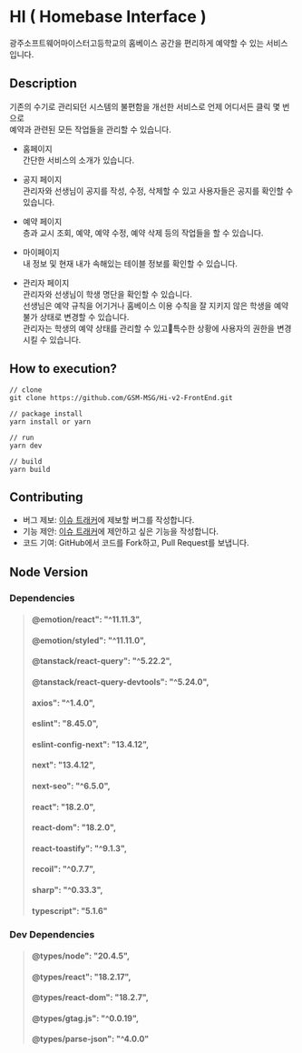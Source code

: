 # HI ( Homebase Interface )
광주소프트웨어마이스터고등학교의 홈베이스 공간을 편리하게 예약할 수 있는 서비스입니다.  

## Description
기존의 수기로 관리되던 시스템의 불편함을 개선한 서비스로 언제 어디서든 클릭 몇 번으로  
예약과 관련된 모든 작업들을 관리할 수 있습니다.
- 홈페이지  
간단한 서비스의 소개가 있습니다.

- 공지 페이지  
관리자와 선생님이 공지를 작성, 수정, 삭제할 수 있고 사용자들은 공지를 확인할 수 있습니다.

- 예약 페이지  
층과 교시 조회, 예약, 예약 수정, 예약 삭제 등의 작업들을 할 수 있습니다.

- 마이페이지  
내 정보 및 현재 내가 속해있는 테이블 정보를 확인할 수 있습니다.

- 관리자 페이지  
관리자와 선생님이 학생 명단을 확인할 수 있습니다.  
선생님은 예약 규칙을 어기거나 홈베이스 이용 수칙을 잘 지키지 않은 학생을 예약불가 상태로 변경할 수 있습니다.  
관리자는 학생의 예약 상태를 관리할 수 있고특수한 상황에 사용자의 권한을 변경시킬 수 있습니다.

## How to execution?
```
// clone
git clone https://github.com/GSM-MSG/Hi-v2-FrontEnd.git

// package install
yarn install or yarn

// run
yarn dev

// build
yarn build
```

## Contributing
- 버그 제보: [이슈 트래커](https://github.com/GSM-MSG/Hi-v2-FrontEnd/issues/new?assignees=&labels=%EB%B2%84%EA%B7%B8&projects=&template=bug.yml)에 제보할 버그를 작성합니다.
- 기능 제안: [이슈 트래커](https://github.com/GSM-MSG/Hi-v2-FrontEnd/issues/new?assignees=&labels=&projects=&template=todo.yml)에 제안하고 싶은 기능을 작성합니다.
- 코드 기여: GitHub에서 코드를 Fork하고, Pull Request를 보냅니다.

## Node Version
### Dependencies
> #### @emotion/react": "^11.11.3",
> #### @emotion/styled": "^11.11.0",
> #### @tanstack/react-query": "^5.22.2",
> #### @tanstack/react-query-devtools": "^5.24.0",
> #### axios": "^1.4.0",
> #### eslint": "8.45.0",
> #### eslint-config-next": "13.4.12",
> #### next": "13.4.12",
> #### next-seo": "^6.5.0",
> #### react": "18.2.0",
> #### react-dom": "18.2.0",
> #### react-toastify": "^9.1.3",
> #### recoil": "^0.7.7",
> #### sharp": "^0.33.3",
> #### typescript": "5.1.6"

### Dev Dependencies
> #### @types/node": "20.4.5",
> #### @types/react": "18.2.17",
> #### @types/react-dom": "18.2.7",
> #### @types/gtag.js": "^0.0.19",
> #### @types/parse-json": "^4.0.0"
